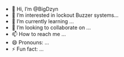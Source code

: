 - 👋 Hi, I’m @BigDzyn
- 👀 I’m interested in lockout Buzzer systems...
- 🌱 I’m currently learning ...
- 💞️ I’m looking to collaborate on ...
- 📫 How to reach me ...
- 😄 Pronouns: ...
- ⚡ Fun fact: ...

<!---
BigDzyn/BigDzyn is a ✨ special ✨ repository because its `README.md` (this file) appears on your GitHub profile.
You can click the Preview link to take a look at your changes.
--->
